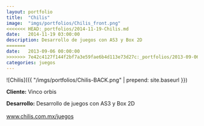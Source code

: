 ```yaml
---
layout:	portfolio
title:	"Chilis"
image:	"imgs/portfolios/Chilis_front.png"
<<<<<<< HEAD:_portfolios/2014-11-19-Chilis.md
date:   2014-11-19 03:00:00
description: Desarrollo de juegos con AS3 y Box 2D
=======
date:   2013-09-06 00:00:00
>>>>>>> 7e42c4127f144f2bf7a3e59fae6b4d113e73d27c:_portfolios/2013-09-06-chilis.md
categories: juegos
---
```

![Chilis]({{ "/imgs/portfolios/Chilis-BACK.png" | prepend: site.baseurl }})

**Cliente:** Vinco orbis

**Desarrollo:** Desarrollo de juegos con AS3 y Box 2D
<br><br>
<a class="link" href="http://www.chilis.com.mx/juegos/" target="blank"> www.chilis.com.mx/juegos</a>
